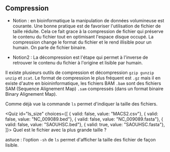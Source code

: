 <script>
import Quiz from "components/Quiz.svelte";
import Execute from "components/Execute.svelte";
</script>

## Compression

- Notion : en bioinformatique la manipulation de données volumineuse est courante. Une bonne pratique est de favoriser l'utilisation de fichier de taille réduite. Cela ce fait grace à la compression de fichier qui préserve le contenu du fichier tout en optimisant l'espace disque occupé. La compression change le format du fichier et le rend illisible pour un humain. On parle de fichier binaire.

- Notion2 : La décompression est l'étape qui permet à l'inverse de retrouver le contenu du fichier à l'origine et lisible par humain.

Il existe plusieurs outils de compression et décompression `gzip gunzip unzip` et `zcat`. 
Le format de compression le plus fréquent est `.gz` mais il en existe d'autre en bioininformatique, les fichiers BAM `.bam` sont des fichiers SAM (Sequence Alignement Map) `.sam` compressés (dans un format binaire Binary Alignement Map).

Comme déjà vue la commande `ls` permet d'indiquer la taille des fichiers. 

<Quiz id="ls_size" choices={[
	{ valid: false, value: "MACS2.csv"},
    { valid: false, value: "NC_009089.bed"},
	{ valid: false, value: "NC_009089.fasta"},
    { valid: false, value: "SAOUHSC.bed"},
    { valid: true, value: "SAOUHSC.fasta"},
]}>
	<span slot="prompt">
		Quel est le fichier avec la plus grande taille ?
	</span>
</Quiz>





astuce : l'option `-sh` de `ls` permet d'afficher la taille des fichier de façon lisible.